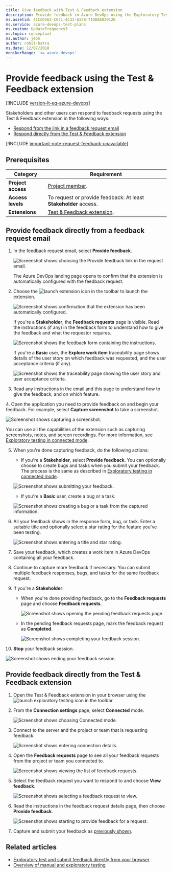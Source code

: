 ```yaml
---
title: Give feedback with Test & Feedback extension
description: Provide feedback in Azure DevOps using the Exploratory Testing browser extension
ms.assetid: 41CCD562-C071-4C33-A178-71DDAE83912E
ms.service: azure-devops-test-plans
ms.custom: UpdateFrequency3
ms.topic: conceptual
ms.author: jeom
author: rohit-batra
ms.date: 12/07/2018
monikerRange: '<= azure-devops'
---
```


# Provide feedback using the Test & Feedback extension
 
[!INCLUDE [version-lt-eq-azure-devops](../includes/version-lt-eq-azure-devops.md)] 

<a name="provide"></a>
Stakeholders and other users can respond to feedback requests using the Test & Feedback extension in the following ways:

* [Respond from the link in a feedback request email](#email)
* [Respond directly from the Test & Feedback extension](#direct) 

[!INCLUDE [important-note-request-feedback-unavailable](includes/important-note-request-feedback-unavailable.md)]

## Prerequisites

| Category | Requirement |
|--------------|-------------|
| **Project access** | [Project member](../organizations/security/add-users-team-project.md). |
| **Access levels** | To request or provide feedback: At least **Stakeholder** access. |
| **Extensions** |[Test & Feedback extension](perform-exploratory-tests.md).|

<a name="email"></a>

## Provide feedback directly from a feedback request email

1. In the feedback request email, select **Provide feedback**. 
 
   ![Screenshot shows choosing the Provide feedback link in the request email.](media/provide-stakeholder-feedback/provide-stakeholder-feedback-04.png)

   The Azure DevOps landing page opens to confirm that the extension is automatically configured with the feedback request. 
   
2. Choose the ![launch extension](media/shared/exp-test-icon.png) icon in the toolbar to launch the extension.

   ![Screenshot shows confirmation that the extension has been automatically configured.](media/provide-stakeholder-feedback/provide-stakeholder-feedback-05.png)

   If you're a **Stakeholder**, the **Feedback requests** page is visible. 
   Read the instructions (if any) in the feedback form to understand how to give the feedback and what the requestor requires. 

   ![Screenshot shows the feedback form containing the instructions.](media/provide-stakeholder-feedback/provide-stakeholder-feedback-06.png)

   If you're a **Basic** user, the **Explore work item** traceability page shows details of the user story on which feedback was requested, and the user acceptance criteria (if any).  

   ![Screenshot shows the traceability page showing the user story and user acceptance criteria.](media/provide-stakeholder-feedback/provide-stakeholder-feedback-18.png)

3. Read any instructions in the email and this page to understand how to give the feedback, and on which feature.
   
<a name="capture-feedback"></a>
4. Open the application you need to provide feedback on and begin your feedback. For example, select **Capture screenshot** to take a screenshot.
 
   ![Screenshot shows capturing a screenshot.](media/shared/provide-stakeholder-feedback-07.png)

   You can use all the capabilities of the extension such as capturing screenshots, notes, and screen recordings. For more information, see [Exploratory testing in connected mode](connected-mode-exploratory-testing.md).
 
5. When you're done capturing feedback, do the following actions:

   * If you're a **Stakeholder**, select **Provide feedback**. You can optionally choose to create bugs and tasks when you submit your feedback. The process is the same as described in [Exploratory testing in connected mode](connected-mode-exploratory-testing.md#create-bugs).

   ![Screenshot shows submitting your feedback.](media/shared/provide-stakeholder-feedback-08.png)

   <a name="non-stakeholder-feedback"></a>
   * If you're a **Basic** user, create a bug or a task. 

   ![Screenshot shows creating a bug or a task from the captured information.](media/connected-mode-exploratory-testing/create-bugs-02.png)
 
6. All your feedback shows in the response form, bug, or task. Enter a suitable title and optionally select a star rating for the feature you've been testing. 

   ![Screenshot shows entering a title and star rating.](media/shared/provide-stakeholder-feedback-09.png)

7. Save your feedback, which creates a work item in Azure DevOps containing all your feedback.
 
8. Continue to capture more feedback if necessary. You can submit multiple feedback responses, bugs, and tasks for the same feedback request. 

9. If you're a **Stakeholder**:
   
   * When you're done providing feedback, go to the **Feedback
     requests** page and choose **Feedback requests**.

     ![Screenshot shows opening the pending feedback requests page.](media/shared/provide-stakeholder-feedback-10.png)

   * In the pending feedback requests page, mark the feedback request as **Completed**.
 
     ![Screenshot shows completing your feedback session.](media/shared/provide-stakeholder-feedback-11.png)

10. **Stop** your feedback session. 
     
   ![Screenshot shows ending your feedback session.](media/shared/provide-stakeholder-feedback-12.png)

<a name="direct"></a>

## Provide feedback directly from the Test & Feedback extension

1. Open the Test & Feedback extension in your browser using the ![launch exploratory testing](media/shared/exp-test-icon.png) icon in the toolbar. 

2. From the **Connection settings** page, select **Connected** mode.
 
   ![Screenshot shows choosing Connected mode.](media/shared/connectedmode-01.png)
 
3. Connect to the server and the project or team that is requesting feedback.
 
   ![Screenshot shows entering connection details.](media/shared/connectedmode-02.png)
  
4. Open the **Feedback requests** page to see all your feedback requests
   from the project or team you connected to. 

   ![Screenshot shows viewing the list of feedback requests.](media/provide-stakeholder-feedback/provide-stakeholder-feedback-15.png)
 
5. Select the feedback request you want to respond to and choose 
   **View feedback**. 

   ![Screenshot shows selecting a feedback request to view.](media/provide-stakeholder-feedback/provide-stakeholder-feedback-16.png)

6. Read the instructions in the feedback request details page, then
   choose **Provide feedback**.

   ![Screenshot shows starting to provide feedback for a request.](media/provide-stakeholder-feedback/provide-stakeholder-feedback-17.png)
 
7. Capture and submit your feedback as [previously shown](#capture-feedback).

## Related articles

* [Exploratory test and submit feedback directly from your browser](perform-exploratory-tests.md)
* [Overview of manual and exploratory testing](index.yml)

